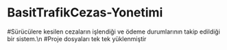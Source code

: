 # BasitTrafikCezas-Yonetimi
#Sürücülere kesilen cezaların işlendiği ve ödeme durumlarının takip edildiği bir sistem.\n
#Proje dosyaları tek tek yüklenmiştir 

